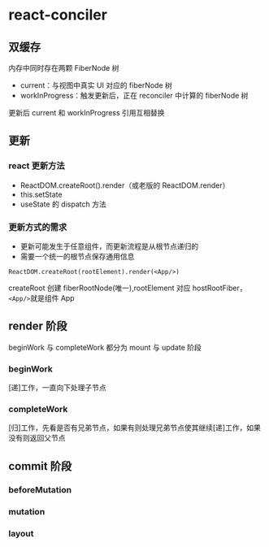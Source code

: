 # react-conciler

## 双缓存

内存中同时存在两颗 FiberNode 树

- current：与视图中真实 UI 对应的 fiberNode 树
- workInProgress：触发更新后，正在 reconciler 中计算的 fiberNode 树

更新后 current 和 workInProgress 引用互相替换

## 更新

### react 更新方法

- ReactDOM.createRoot().render（或老版的 ReactDOM.render）
- this.setState
- useState 的 dispatch 方法

### 更新方式的需求

- 更新可能发生于任意组件，而更新流程是从根节点递归的
- 需要一个统一的根节点保存通用信息

`ReactDOM.createRoot(rootElement).render(<App/>)`

createRoot 创建 fiberRootNode(唯一),rootElement 对应 hostRootFiber，`<App/>`就是组件 App

## render 阶段

beginWork 与 completeWork 都分为 mount 与 update 阶段

### beginWork

[递]工作，一直向下处理子节点

### completeWork

[归]工作，先看是否有兄弟节点，如果有则处理兄弟节点使其继续[递]工作，如果没有则返回父节点

## commit 阶段

### beforeMutation

### mutation

### layout

